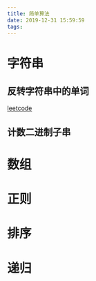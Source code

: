 ```yaml
---
title: 简单算法
date: 2019-12-31 15:59:59
tags:
---
```


# 字符串

## 反转字符串中的单词

[leetcode](https://leetcode-cn.com/problems/reverse-words-in-a-string-iii/)


## 计数二进制子串


# 数组



# 正则



# 排序



# 递归

